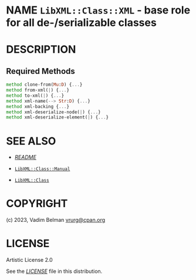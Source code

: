 NAME `LibXML::Class::XML` - base role for all de-/serializable classes
======================================================================

DESCRIPTION
===========

Required Methods
----------------

```raku
method clone-from(Mu:D) {...}
method from-xml(|) {...}
method to-xml(|) {...}
method xml-name(--> Str:D) {...}
method xml-backing {...}
method xml-deserialize-node(|) {...}
method xml-deserialize-element(|) {...}
```

SEE ALSO
========

  * [*README*](../../../../README)

  * [`LibXML::Class::Manual`](Class/Manual.md)

  * [`LibXML::Class`](../Class.md)

COPYRIGHT
=========

(c) 2023, Vadim Belman <vrurg@cpan.org>

LICENSE
=======

Artistic License 2.0

See the [*LICENSE*](../../../../LICENSE) file in this distribution.

